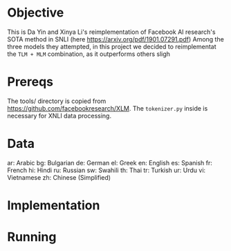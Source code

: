 # Objective
This is Da Yin and Xinya Li's reimplementation of Facebook AI research's SOTA method in SNLI (here https://arxiv.org/pdf/1901.07291.pdf)
Among the three models they attempted, in this project we decided to reimplementat the `TLM + MLM` combination, as it outperforms others sligh

# Prereqs
The tools/ directory is copied from https://github.com/facebookresearch/XLM. The `tokenizer.py` inside is necessary for XNLI data processing.

# Data
ar: Arabic
bg: Bulgarian
de: German
el: Greek
en: English
es: Spanish
fr: French
hi: Hindi
ru: Russian
sw: Swahili
th: Thai
tr: Turkish
ur: Urdu
vi: Vietnamese
zh: Chinese (Simplified)

# Implementation


# Running



